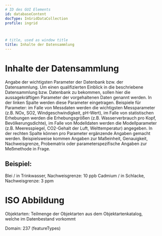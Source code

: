 ```yaml
---
# ID des GUI Elements
id: databaseContent
docType: InGridDataCollection
profile: ingrid



# title, used as window title
title: Inhalte der Datensammlung
---
```


# Inhalte der Datensammlung

Angabe der wichtigsten Parameter der Datenbank bzw. der Datensammlung. Um einen qualifizierten Einblick in die beschriebene Datensammlung bzw. Datenbank zu bekommen, sollen hier die aussagekräftigen Parameter der vorgehaltenen Daten genannt werden. In der linken Spalte werden diese Parameter eingetragen. Beispiele für Parameter: im Falle von Messdaten werden die wichtigsten Messparameter (z.B. NOx, SO2, Windgeschwindigkeit, pH-Wert), im Falle von statistischen Erhebungen werden die Erhebungsgrößen (z.B. Wasserverbrauch pro Kopf, Bevölkerungsdichte), im Falle von Modelldaten werden die Modellparameter (z.B. Meeresspiegel, CO2-Gehalt der Luft, Welttemperatur) angegeben. In der rechten Spalte können pro Parameter ergänzende Angaben gemacht werden. Beispielsweise kommen Angaben zur Maßeinheit, Genauigkeit, Nachweisgrenze, Probematrix oder parameterspezifische Angaben zur Meßmethode in Frage.

## Beispiel:

Blei / in Trinkwasser, Nachweisgrenze: 10 ppb Cadmium / in Schlacke, Nachweisgrenze: 3 ppm

# ISO Abbildung

Objektarten: Teilmenge der Objektarten aus dem Objektartenkatalog, welche im Datenbestand vorkommt

Domain: 237 (featureTypes)
